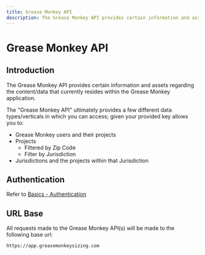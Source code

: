 ```yaml
---
title: Grease Monkey API
description: The Grease Monkey API provides certain information and assets regarding the content/data that currently resides within the Grease Monkey application.
---
```


# Grease Monkey API

## Introduction

The Grease Monkey API provides certain information and assets regarding the content/data that currently resides within the Grease Monkey application.

The "Grease Monkey API" ultimately provides a few different data types/verticals in which you can access; given your provided key allows you to:

* Grease Monkey users and their projects
* Projects
    * Filtered by Zip Code
    * Filter by Jurisdiction
* Jurisdictions and the projects within that Jurisdiction

## Authentication

Refer to [Basics - Authentication](/basics/#authentication)

## URL Base

All requests made to the Grease Monkey API(s) will be made to the following base url:

```bash
https://app.greasemonkeysizing.com
```